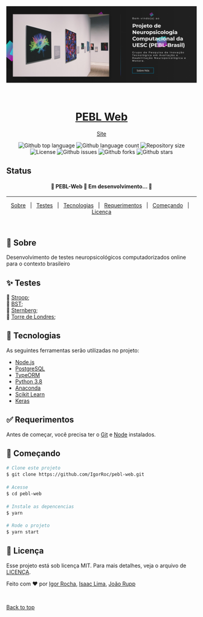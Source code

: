 <div align="center" id="top"> 
  <img src="./assets/img/print1.png" alt="PEBL-Web" />

&#xa0;

  <h1 align="center"><a href="https://igorroc.github.io/pebl-web" target="_blank">PEBL Web</a></h1>

<a href="https://igorroc.github.io/pebl-web" target="_blank">Site</a>

</div>

<p align="center">
  <img alt="Github top language" src="https://img.shields.io/github/languages/top/IgorRoc/pebl-web?color=56BEB8">

  <img alt="Github language count" src="https://img.shields.io/github/languages/count/IgorRoc/pebl-web?color=56BEB8">

  <img alt="Repository size" src="https://img.shields.io/github/repo-size/IgorRoc/pebl-web?color=56BEB8">

  <img alt="License" src="https://img.shields.io/github/license/IgorRoc/pebl-web?color=56BEB8">

  <img alt="Github issues" src="https://img.shields.io/github/issues/IgorRoc/pebl-web?color=56BEB8" />

  <img alt="Github forks" src="https://img.shields.io/github/forks/IgorRoc/pebl-web?color=56BEB8" />

  <img alt="Github stars" src="https://img.shields.io/github/stars/IgorRoc/pebl-web?color=56BEB8" />
</p>

## Status

<h4 align="center"> 
	🚧  PEBL-Web 🚀 Em desenvolvimento...  🚧
</h4>

<hr>

<p align="center">
  <a href="#dart-sobre">Sobre</a> &#xa0; | &#xa0; 
  <a href="#sparkles-testes">Testes</a> &#xa0; | &#xa0;
  <a href="#rocket-tecnologias">Tecnologias</a> &#xa0; | &#xa0;
  <a href="#white_check_mark-requerimentos">Requerimentos</a> &#xa0; | &#xa0;
  <a href="#checkered_flag-começando">Começando</a> &#xa0; | &#xa0;
  <a href="#memo-Licença">Licença</a>
</p>

<br>

## 🎯 Sobre

Desenvolvimento de testes neuropsicológicos computadorizados online para o contexto brasileiro

## ✨ Testes

🚧 [Stroop](https://igorroc.github.io/pebl-web/testes/stroop.html);\
🚧 [BST](https://igorroc.github.io/pebl-web/testes/bst.html);\
🚧 [Sternberg](https://igorroc.github.io/pebl-web/testes/sternberg.html);\
🚧 [Torre de Londres](https://igorroc.github.io/pebl-web/testes/torre.html);

## 🚀 Tecnologias

As seguintes ferramentas serão utilizadas no projeto:

- [Node.js](https://nodejs.org/en/)
- [PostgreSQL](https://www.postgresql.org)
- [TypeORM](https://typeorm.io/#/)
- [Python 3.8](https://www.python.org)
- [Anaconda](https://www.anaconda.com/open-source)
- [Scikit Learn](https://scikit-learn.org/stable/)
- [Keras](https://keras.io)


## ✅ Requerimentos

Antes de começar, você precisa ter o [Git](https://git-scm.com) e [Node](https://nodejs.org/en/) instalados.

## 🏁 Começando

```bash
# Clone este projeto
$ git clone https://github.com/IgorRoc/pebl-web.git

# Acesse
$ cd pebl-web

# Instale as depencencias
$ yarn

# Rode o projeto
$ yarn start
```

## 📝 Licença

Esse projeto está sob licença MIT. Para mais detalhes, veja o arquivo de [LICENÇA](LICENSE.md).

Feito com :heart: por <a href="https://github.com/IgorRoc" target="_blank">Igor Rocha</a>, <a href="https://github.com/inlima" target="_blank">Isaac Lima</a>, <a href="https://github.com/jvrupp" target="_blank">João Rupp</a>

&#xa0;

<a href="#top">Back to top</a>
